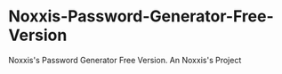 # Noxxis-Password-Generator-Free-Version
Noxxis's Password Generator Free Version. An Noxxis's Project
